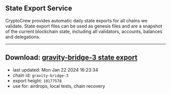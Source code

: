 ## State Export Service
CryptoCrew provides automatic daily state exports for all chains we validate. State export files can be used as genesis files and are a snapshot of the current blockchain state, including all validators, accounts, balances and delegations.

---
**Download: [gravity-bridge-3 state export](https://dl.ccvalidators.com/SERVICE/gravitybridge/gravity-bridge-3_export_10177578.json)**
---

- last updated: Mon Jan 22 2024 16:23:34
- chain id: `gravity-bridge-3`
- export height: `10177578`
- use for: airdrops, local tests, chain recovery

